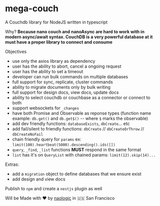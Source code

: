 # mega-couch
A Couchdb library for NodeJS written in typescript

Why?
**Because nano couch and nanoAsync are hard to work with in modern async/await syntax. CouchDB is a very powerful database at it must have a proper library to connect and consume**

Objectives
  + use only the axios library as dependency
  + user has the ability to abort, cancel a ongoing request
  + user has the ability to set a timeout
  + developer can run bulk commands on multiple databases
  + full support for sync, replicate, cluster commands
  + ability to migrate documents only by bulk writing
  + full support for design docs, view docs, update docs
  + ability to select couchdb or couchbase as a connector or connect to both
  + support websockets for `_changes`
  + have both Promise and Observable as reponse types  (function name example: `db.get()` and `db.get$()` -- where `$` marks the observable)
  + add dev friendly functions: `databaseExists`, `dbCreate`... etc
  + add fail/silent to friendly functions: `dbCreate` // `dbCreateOrThrow` // `dbCreateNoFail`
  + chain friendly query for `params` ex: `limit(100).heartbeat(5000).descending().ids([])`
  + `query`, `_find`, `_list` functions **MUST** respond in the same format
  + `list` has it's on `QueryList` with chained params: `limit(12).skip(14)...`
  
  
Extras:
  + add a `migration` object to define databases that we ensure exist
  + add design and view docs
  
  
  
  
Publish to `npm` and create a `nestjs` plugin as well
  
Will be Made with :heart: by [naologic](https://naologic.com) in :us: San Francisco

